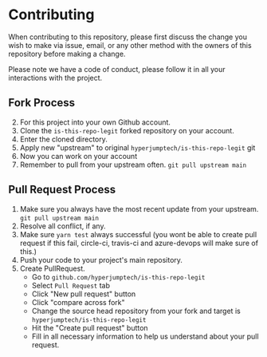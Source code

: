 # Contributing

When contributing to this repository, please first discuss the change you wish to make via issue,
email, or any other method with the owners of this repository before making a change.

Please note we have a code of conduct, please follow it in all your interactions with the project.

## Fork Process

2. For this project into your own Github account.
3. Clone the `is-this-repo-legit` forked repository on your account.
4. Enter the cloned directory.
5. Apply new "upstream" to original `hyperjumptech/is-this-repo-legit` git
6. Now you can work on your account
7. Remember to pull from your upstream often. `git pull upstream main`

## Pull Request Process

1. Make sure you always have the most recent update from your upstream. `git pull upstream main`
2. Resolve all conflict, if any.
3. Make sure `yarn test` always successful (you wont be able to create pull request if this fail, circle-ci, travis-ci and azure-devops will make sure of this.)
4. Push your code to your project's main repository.
5. Create PullRequest.
   - Go to `github.com/hyperjumptech/is-this-repo-legit`
   - Select `Pull Request` tab
   - Click "New pull request" button
   - Click "compare across fork"
   - Change the source head repository from your fork and target is `hyperjumptech/is-this-repo-legit`
   - Hit the "Create pull request" button
   - Fill in all necessary information to help us understand about your pull request.
